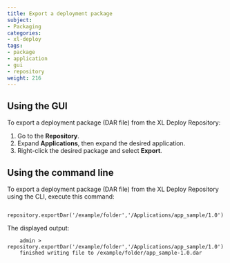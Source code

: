 ```yaml
---
title: Export a deployment package
subject:
- Packaging
categories:
- xl-deploy
tags:
- package
- application
- gui
- repository
weight: 216
---
```


## Using the GUI

To export a deployment package (DAR file) from the XL Deploy Repository:

1. Go to the **Repository**.
2. Expand **Applications**, then expand the desired application.
3. Right-click the desired package and select **Export**.

## Using the command line

To export a deployment package (DAR file) from the XL Deploy Repository using the CLI, execute this command:

        repository.exportDar('/example/folder','/Applications/app_sample/1.0')

The displayed output:

        admin > repository.exportDar('/example/folder','/Applications/app_sample/1.0')
        finished writing file to /example/folder/app_sample-1.0.dar
